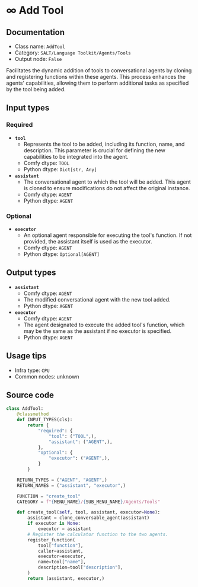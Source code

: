 # ∞ Add Tool
## Documentation
- Class name: `AddTool`
- Category: `SALT/Language Toolkit/Agents/Tools`
- Output node: `False`

Facilitates the dynamic addition of tools to conversational agents by cloning and registering functions within these agents. This process enhances the agents' capabilities, allowing them to perform additional tasks as specified by the tool being added.
## Input types
### Required
- **`tool`**
    - Represents the tool to be added, including its function, name, and description. This parameter is crucial for defining the new capabilities to be integrated into the agent.
    - Comfy dtype: `TOOL`
    - Python dtype: `Dict[str, Any]`
- **`assistant`**
    - The conversational agent to which the tool will be added. This agent is cloned to ensure modifications do not affect the original instance.
    - Comfy dtype: `AGENT`
    - Python dtype: `AGENT`
### Optional
- **`executor`**
    - An optional agent responsible for executing the tool's function. If not provided, the assistant itself is used as the executor.
    - Comfy dtype: `AGENT`
    - Python dtype: `Optional[AGENT]`
## Output types
- **`assistant`**
    - Comfy dtype: `AGENT`
    - The modified conversational agent with the new tool added.
    - Python dtype: `AGENT`
- **`executor`**
    - Comfy dtype: `AGENT`
    - The agent designated to execute the added tool's function, which may be the same as the assistant if no executor is specified.
    - Python dtype: `AGENT`
## Usage tips
- Infra type: `CPU`
- Common nodes: unknown


## Source code
```python
class AddTool:
    @classmethod
    def INPUT_TYPES(cls):
        return {
            "required": {
                "tool": ("TOOL",),
                "assistant": ("AGENT",),
            },
            "optional": {
                "executor": ("AGENT",),
            }
        }

    RETURN_TYPES = ("AGENT", "AGENT",)
    RETURN_NAMES = ("assistant", "executor",)

    FUNCTION = "create_tool"
    CATEGORY = f"{MENU_NAME}/{SUB_MENU_NAME}/Agents/Tools"

    def create_tool(self, tool, assistant, executor=None):
        assistant = clone_conversable_agent(assistant)
        if executor is None:
            executor = assistant
        # Register the calculator function to the two agents.
        register_function(
            tool["function"],
            caller=assistant,
            executor=executor,
            name=tool["name"],
            description=tool["description"],
        )
        return (assistant, executor,)

```
